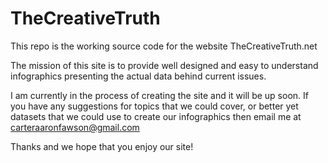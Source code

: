 # TheCreativeTruth
This repo is the working source code for the website TheCreativeTruth.net

The mission of this site is to provide well designed and easy to understand infographics presenting the actual data behind current issues. 

I am currently in the process of creating the site and it will be up soon. If you have any suggestions for topics that we could cover, or better yet datasets that we could use to create our infographics then email me at carteraaronfawson@gmail.com

Thanks and we hope that you enjoy our site!


